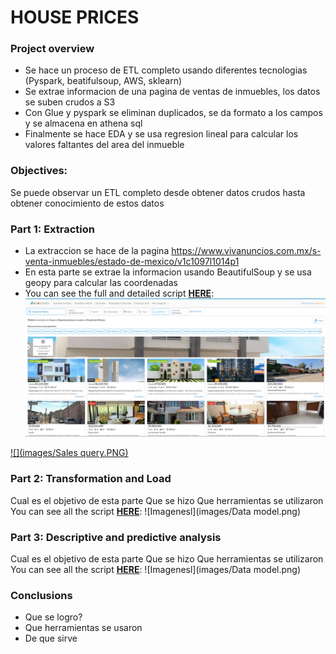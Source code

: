 # HOUSE PRICES
### Project overview
* Se hace un proceso de ETL completo usando diferentes tecnologias (Pyspark, beatifulsoup, AWS, sklearn)
* Se extrae informacion de una pagina de ventas de inmuebles, los datos se suben crudos a S3
* Con Glue y pyspark se eliminan duplicados, se da formato a los campos y se almacena en athena sql
* Finalmente se hace EDA y se usa regresion lineal para calcular los valores faltantes del area del inmueble

### Objectives:
Se puede observar un ETL completo desde obtener datos crudos hasta obtener conocimiento de estos datos

### Part 1: Extraction 
- La extraccion se hace de la pagina https://www.vivanuncios.com.mx/s-venta-inmuebles/estado-de-mexico/v1c1097l1014p1
- En esta parte se extrae la informacion usando BeautifulSoup y se usa geopy para calcular las coordenadas
- You can see the full and detailed script **[HERE](https://github.com/Roberto121c/House_prices/blob/main/Code/House_pricing_1.ipynb)**:
![Imagenesl](/images/house_prices_1_1.PNG)

[![](images/Sales query.PNG)](https://github.com/Roberto121c/Sales_Management/tree/main/Query)

### Part 2: Transformation and Load
Cual es el objetivo de esta parte
Que se hizo
Que herramientas se utilizaron
You can see all the script **[HERE](https://github.com/Roberto121c/Sales_Management/tree/main/Query)**:
![Imagenesl](images/Data model.png)

### Part 3: Descriptive and predictive analysis
Cual es el objetivo de esta parte
Que se hizo
Que herramientas se utilizaron
You can see all the script **[HERE](https://github.com/Roberto121c/Sales_Management/tree/main/Query)**:
![Imagenesl](images/Data model.png)

### Conclusions
* Que se logro?
* Que herramientas se usaron
* De que sirve


